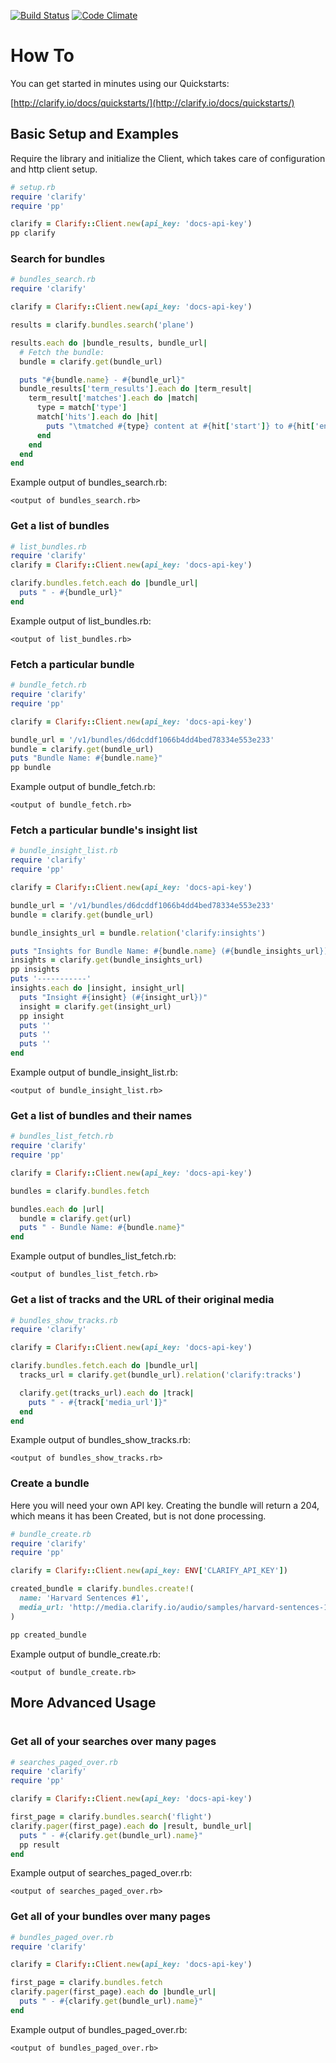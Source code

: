 
[![Build Status][travis-image]][travis-url] [![Code Climate][cc-image]][cc-url]

# How To

You can get started in minutes using our Quickstarts:

[http://clarify.io/docs/quickstarts/](http://clarify.io/docs/quickstarts/)

## Basic Setup and Examples

Require the library and initialize the Client, which takes care of
configuration and http client setup.

```ruby
# setup.rb
require 'clarify'
require 'pp'

clarify = Clarify::Client.new(api_key: 'docs-api-key')
pp clarify
```

### Search for bundles

```ruby
# bundles_search.rb
require 'clarify'

clarify = Clarify::Client.new(api_key: 'docs-api-key')

results = clarify.bundles.search('plane')

results.each do |bundle_results, bundle_url|
  # Fetch the bundle:
  bundle = clarify.get(bundle_url)

  puts "#{bundle.name} - #{bundle_url}"
  bundle_results['term_results'].each do |term_result|
    term_result['matches'].each do |match|
      type = match['type']
      match['hits'].each do |hit|
        puts "\tmatched #{type} content at #{hit['start']} to #{hit['end']}"
      end
    end
  end
end
```

Example output of bundles_search.rb:
```
<output of bundles_search.rb>
```

### Get a list of bundles

```ruby
# list_bundles.rb
require 'clarify'
clarify = Clarify::Client.new(api_key: 'docs-api-key')

clarify.bundles.fetch.each do |bundle_url|
  puts " - #{bundle_url}"
end
```

Example output of list_bundles.rb:
```
<output of list_bundles.rb>
```

### Fetch a particular bundle

```ruby
# bundle_fetch.rb
require 'clarify'
require 'pp'

clarify = Clarify::Client.new(api_key: 'docs-api-key')

bundle_url = '/v1/bundles/d6dcddf1066b4dd4bed78334e553e233'
bundle = clarify.get(bundle_url)
puts "Bundle Name: #{bundle.name}"
pp bundle
```

Example output of bundle_fetch.rb:
```
<output of bundle_fetch.rb>
```

### Fetch a particular bundle's insight list

```ruby
# bundle_insight_list.rb
require 'clarify'
require 'pp'

clarify = Clarify::Client.new(api_key: 'docs-api-key')

bundle_url = '/v1/bundles/d6dcddf1066b4dd4bed78334e553e233'
bundle = clarify.get(bundle_url)

bundle_insights_url = bundle.relation('clarify:insights')

puts "Insights for Bundle Name: #{bundle.name} (#{bundle_insights_url})"
insights = clarify.get(bundle_insights_url)
pp insights
puts '-----------'
insights.each do |insight, insight_url|
  puts "Insight #{insight} (#{insight_url})"
  insight = clarify.get(insight_url)
  pp insight
  puts ''
  puts ''
  puts ''
end
```

Example output of bundle_insight_list.rb:
```
<output of bundle_insight_list.rb>
```

### Get a list of bundles and their names

```ruby
# bundles_list_fetch.rb
require 'clarify'
require 'pp'

clarify = Clarify::Client.new(api_key: 'docs-api-key')

bundles = clarify.bundles.fetch

bundles.each do |url|
  bundle = clarify.get(url)
  puts " - Bundle Name: #{bundle.name}"
end
```

Example output of bundles_list_fetch.rb:
```
<output of bundles_list_fetch.rb>
```

### Get a list of tracks and the URL of their original media

```ruby
# bundles_show_tracks.rb
require 'clarify'

clarify = Clarify::Client.new(api_key: 'docs-api-key')

clarify.bundles.fetch.each do |bundle_url|
  tracks_url = clarify.get(bundle_url).relation('clarify:tracks')

  clarify.get(tracks_url).each do |track|
    puts " - #{track['media_url']}"
  end
end
```

Example output of bundles_show_tracks.rb:
```
<output of bundles_show_tracks.rb>
```

### Create a bundle

Here you will need your own API key. Creating the bundle will return a 204,
which means it has been Created, but is not done processing.

```ruby
# bundle_create.rb
require 'clarify'
require 'pp'

clarify = Clarify::Client.new(api_key: ENV['CLARIFY_API_KEY'])

created_bundle = clarify.bundles.create!(
  name: 'Harvard Sentences #1',
  media_url: 'http://media.clarify.io/audio/samples/harvard-sentences-1.wav'
)

pp created_bundle
```

Example output of bundle_create.rb:
```
<output of bundle_create.rb>
```

## More Advanced Usage
#
### Get all of your searches over many pages

```ruby
# searches_paged_over.rb
require 'clarify'
require 'pp'

clarify = Clarify::Client.new(api_key: 'docs-api-key')

first_page = clarify.bundles.search('flight')
clarify.pager(first_page).each do |result, bundle_url|
  puts " - #{clarify.get(bundle_url).name}"
  pp result
end
```

Example output of searches_paged_over.rb:
```
<output of searches_paged_over.rb>
```

### Get all of your bundles over many pages

```ruby
# bundles_paged_over.rb
require 'clarify'

clarify = Clarify::Client.new(api_key: 'docs-api-key')

first_page = clarify.bundles.fetch
clarify.pager(first_page).each do |bundle_url|
  puts " - #{clarify.get(bundle_url).name}"
end
```

Example output of bundles_paged_over.rb:
```
<output of bundles_paged_over.rb>
```


[travis-image]: https://travis-ci.org/Clarify/clarify-ruby.svg
[travis-url]: https://travis-ci.org/Clarify/clarify-ruby

[cc-image]: https://codeclimate.com/github/Clarify/clarify-ruby/badges/gpa.svg
[cc-url]: https://codeclimate.com/github/Clarify/clarify-ruby
